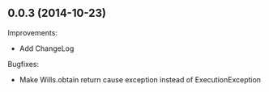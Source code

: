 ## 0.0.3 (2014-10-23)

Improvements:
  
  - Add ChangeLog
   
Bugfixes:

  - Make Wills.obtain return cause exception instead of ExecutionException
